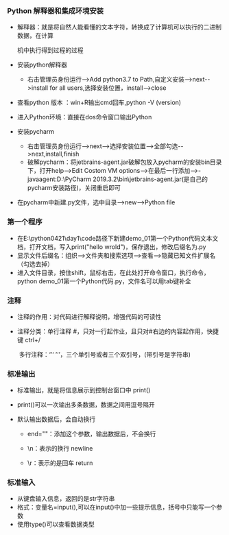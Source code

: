 ### **Python** **解释器和集成环境安装**

- 解释器：就是将自然人能看懂的文本字符，转换成了计算机可以执行的二进制数据，在计算 

  机中执行得到过程的过程

- 安装python解释器
  
  - 右击管理员身份运行-->Add python3.7 to Path,自定义安装-->next-->install for all users,选择安装位置，install-->close

- 查看python 版本 ：win+R输出cmd回车,python -V    (version)
- 进入Python环境：直接在dos命令窗口输出Python
- 安装pycharm
  - 右击管理员身份运行-->next-->选择安装位置-->全部勾选-->next,install,finish
  - 破解pycharm：将jetbrains-agent.jar破解包放入pycharm的安装bin目录下，打开help-->Edit Costom VM options-->在最后一行添加-->-javaagent:D:\PyCharm 2019.3.2\bin\jetbrains-agent.jar(是自己的pycharm安装路径)，关闭重启即可
- 在pycharm中新建.py文件，选中目录-->new-->Python file

### 第一个程序

- 在E:\python0421\day1\code路径下新建demo_01第一个Python代码文本文档，打开文档，写入print("hello wrold")，保存退出，修改后缀名为.py
- 显示文件后缀名：组织-->文件夹和搜索选项-->查看-->隐藏已知文件扩展名（勾选去掉）
- 进入文件目录，按住shift，鼠标右击，在此处打开命令窗口，执行命令，python demo_01第一个Python代码.py，文件名可以用tab键补全

### 注释

- 注释的作用：对代码进行解释说明，增强代码的可读性

- 注释分类：单行注释 #，只对一行起作业，且只对#右边的内容起作用，快捷键 ctrl+/

  ​					多行注释：‘’‘ ’‘’，三个单引号或者三个双引号，(带引号是字符串)

### 标准输出 

- 标准输出，就是将信息展示到控制台窗口中 print()

- print()可以一次输出多条数据，数据之间用逗号隔开

- 默认输出数据后，会自动换行

  - end=""：添加这个参数，输出数据后，不会换行 
  - \n：表示的换行 newline 

  - \r：表示的是回车 return

### **标准输入**

- 从键盘输入信息，返回的是str字符串
- 格式：变量名=input(),可以在input()中加一些提示信息，括号中只能写一个参数
- 使用type()可以查看数据类型